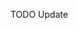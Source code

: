 TODO Update

<!--
# bladeRF Linux Source #
The linux source is separated out into three separate areas:

| Directory         | Description                                                                                                                                           |
| :-----------------| :---------------------------------------------------------------------------------------------------------------------------------------------------- |
| [apps][apps]      | A collection of applications written to show how to interact with libbladeRF and provide a command-line interface for interacting with the hardware   |
| [kernel][kernel]  | Kernel driver source code which interacts with Linux's USB subsystem                                                                                  |
| [lib][lib]        | The source for libbladeRF which interacts with the kernel and provides a C-callable interface for opening, probing and interacting with the device    |

[apps]: apps (Linux Applications)
[kernel]: kernel (Linux Kernel Driver)
[lib]: lib (libbladeRF Source)

It's highly recommended to build the linux directories in order:

1. [kernel][kernel]
1. [lib][lib]
1. [apps][apps]
-->
